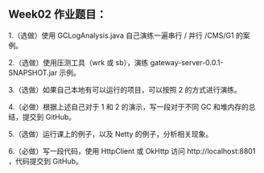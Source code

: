## Week02 作业题目：

1.（选做）使用 GCLogAnalysis.java 自己演练一遍串行 / 并行 /CMS/G1 的案例。

2.（选做）使用压测工具（wrk 或 sb），演练 gateway-server-0.0.1-SNAPSHOT.jar 示例。

3.（选做）如果自己本地有可以运行的项目，可以按照 2 的方式进行演练。

4.（必做）根据上述自己对于 1 和 2 的演示，写一段对于不同 GC 和堆内存的总结，提交到 GitHub。

5.（选做）运行课上的例子，以及 Netty 的例子，分析相关现象。

6.（必做）写一段代码，使用 HttpClient 或 OkHttp 访问  http://localhost:8801 ，代码提交到 GitHub。


